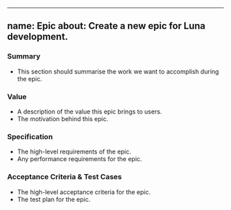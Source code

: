 
---
name: Epic
about: Create a new epic for Luna development.
---

### Summary

- This section should summarise the work we want to accomplish during the epic.

### Value

- A description of the value this epic brings to users.
- The motivation behind this epic.

### Specification

- The high-level requirements of the epic.
- Any performance requirements for the epic.

### Acceptance Criteria & Test Cases

- The high-level acceptance criteria for the epic. 
- The test plan for the epic.
